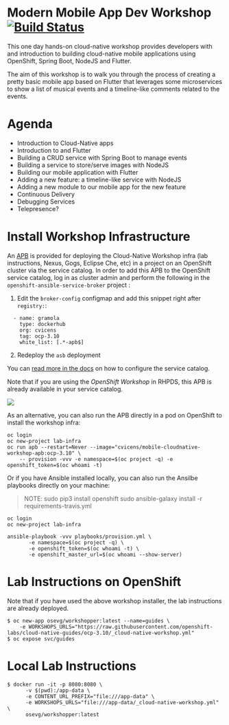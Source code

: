 Modern Mobile App Dev Workshop [![Build Status](https://travis-ci.org/openshift-labs/cloud-native-guides.svg?branch=ocp-3.10)](https://travis-ci.org/openshift-labs/cloud-native-guides)
===
This one day hands-on cloud-native workshop provides developers with and introduction to building cloud-native mobile applications using OpenShift, Spring Boot, NodeJS and Flutter.

The aim of this workshop is to walk you through the process of creating a pretty basic mobile app based on Flutter that leverages some microservices to show a list of musical events and a timeline-like comments related to the events.

Agenda
===
* Introduction to Cloud-Native apps 
* Introduction to and Flutter
* Building a CRUD service with Spring Boot to manage events
* Building a service to store/serve images with NodeJS
* Building our mobile application with Flutter
* Adding a new feature: a timeline-like service with NodeJS
* Adding a new module to our mobile app for the new feature
* Continuous Delivery 
* Debugging Services
* Telepresence?

Install Workshop Infrastructure
===

An [APB](https://hub.docker.com/r/cvicens/mobile-cloudnative-workshop-apb) is provided for 
deploying the Cloud-Native Workshop infra (lab instructions, Nexus, Gogs, Eclipse Che, etc) in a project 
on an OpenShift cluster via the service catalog. In order to add this APB to the OpenShift service catalog, log in 
as cluster admin and perform the following in the `openshift-ansible-service-broker` project :

1. Edit the `broker-config` configmap and add this snippet right after `registry:`:

  ```
    - name: gramola
      type: dockerhub
      org: cvicens
      tag: ocp-3.10
      white_list: [.*-apb$]
  ```

2. Redeploy the `asb` deployment

You can [read more in the docs](https://docs.openshift.com/container-platform/3.10/install_config/oab_broker_configuration.html#oab-config-registry-dockerhub) 
on how to configure the service catalog.

Note that if you are using the _OpenShift Workshop_ in RHPDS, this APB is already available in your service catalog.

![](images/service-catalog.png?raw=true)

As an alternative, you can also run the APB directly in a pod on OpenShift to install the workshop infra:

```
oc login
oc new-project lab-infra
oc run apb --restart=Never --image="cvicens/mobile-cloudnative-workshop-apb:ocp-3.10" \
    -- provision -vvv -e namespace=$(oc project -q) -e openshift_token=$(oc whoami -t)
```

Or if you have Ansible installed locally, you can also run the Ansilbe playbooks directly on your machine:

> NOTE:
 sudo pip3 install openshift
 sudo ansible-galaxy install -r requirements-travis.yml

```
oc login
oc new-project lab-infra

ansible-playbook -vvv playbooks/provision.yml \
       -e namespace=$(oc project -q) \
       -e openshift_token=$(oc whoami -t) \
       -e openshift_master_url=$(oc whoami --show-server)
``` 

Lab Instructions on OpenShift
===

Note that if you have used the above workshop installer, the lab instructions are already deployed.

```
$ oc new-app osevg/workshopper:latest --name=guides \
    -e WORKSHOPS_URLS="https://raw.githubusercontent.com/openshift-labs/cloud-native-guides/ocp-3.10/_cloud-native-workshop.yml"
$ oc expose svc/guides
```

Local Lab Instructions
===
```
$ docker run -it -p 8080:8080 \
      -v $(pwd):/app-data \
      -e CONTENT_URL_PREFIX="file:///app-data" \
      -e WORKSHOPS_URLS="file:///app-data/_cloud-native-workshop.yml" \
      osevg/workshopper:latest
```

